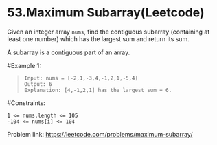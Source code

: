 # 53.Maximum Subarray(Leetcode)

Given an integer array `nums`, find the contiguous subarray (containing at least one number) which has the largest sum and return its sum.

A subarray is a contiguous part of an array.

#Example 1:
>`Input: nums = [-2,1,-3,4,-1,2,1,-5,4]`<br>
`Output: 6`<br>
`Explanation: [4,-1,2,1] has the largest sum = 6.`

#Constraints:

`1 <= nums.length <= 105`<br>
`-104 <= nums[i] <= 104`

Problem link: https://leetcode.com/problems/maximum-subarray/
